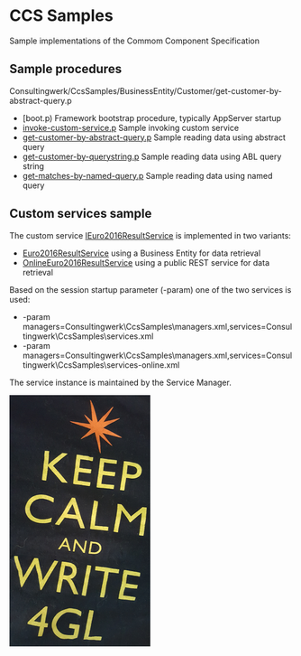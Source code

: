 # CCS Samples
Sample implementations of the Commom Component Specification

## Sample procedures

Consultingwerk/CcsSamples/BusinessEntity/Customer/get-customer-by-abstract-query.p


* [boot.p) Framework bootstrap procedure, typically AppServer startup
* [invoke-custom-service.p](Consultingwerk/CcsSamples/CustomService/invoke-custom-service.p) Sample invoking custom service
* [get-customer-by-abstract-query.p](Consultingwerk/CcsSamples/BusinessEntity/Customer/get-customer-by-abstract-query.p) Sample reading data using abstract query
* [get-customer-by-querystring.p](Consultingwerk/CcsSamples/BusinessEntity/Customer/get-customer-by-querystring.p) Sample reading data using ABL query string
* [get-matches-by-named-query.p](Consultingwerk/CcsSamples/BusinessEntity/Euro2016/get-matches-by-named-query.p) Sample reading data using named query

## Custom services sample

The custom service [IEuro2016ResultService](Consultingwerk/CcsSamples/CustomService/IEuro2016ResultService.cls) is implemented in two variants:

* [Euro2016ResultService](Consultingwerk/CcsSamples/CustomService/Euro2016ResultService.cls) using a Business Entity for data retrieval
* [OnlineEuro2016ResultService](Consultingwerk/CcsSamples/CustomService/OnlineEuro2016ResultService.cls) using a public REST service for data retrieval

Based on the session startup parameter (-param) one of the two services is used:

* -param managers=Consultingwerk\CcsSamples\managers.xml,services=Consultingwerk\CcsSamples\services.xml
* -param managers=Consultingwerk\CcsSamples\managers.xml,services=Consultingwerk\CcsSamples\services-online.xml

The service instance is maintained by the Service Manager.

![4GL](keep-calm.png)
